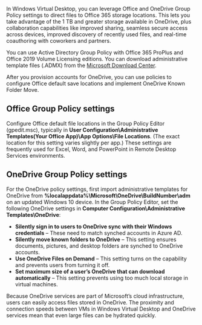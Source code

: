 In Windows Virtual Desktop, you can leverage Office and OneDrive Group Policy settings to direct files to Office 365 storage locations. This lets you take advantage of the 1 TB and greater storage available in OneDrive, plus collaboration capabilities like improved sharing, seamless secure access across devices, improved discovery of recently used files, and real-time coauthoring with coworkers and partners.

You can use Active Directory Group Policy with Office 365 ProPlus and Office 2019 Volume Licensing editions. You can download administrative template files (.ADMX) from the [Microsoft Download Center](https://www.microsoft.com/download/details.aspx?id=49030).  

After you provision accounts for OneDrive, you can use policies to configure Office default save locations and implement OneDrive Known Folder Move.

## Office Group Policy settings 
Configure Office default file locations in the Group Policy Editor (gpedit.msc), typically in **User Configuration\Administrative Templates\(Your Office App)\App Options\File Locations**. (The exact location for this setting varies slightly per app.) These settings are frequently used for Excel, Word, and PowerPoint in Remote Desktop Services environments.

## OneDrive Group Policy settings 
For the OneDrive policy settings, first import administrative templates for OneDrive from **%localappdata%\Microsoft\OneDrive\BuildNumber\adm** on an updated Windows 10 device. In the Group Policy Editor, set the following OneDrive settings in **Computer Configuration\Administrative Templates\OneDrive**:

- **Silently sign in to users to OneDrive sync with their Windows credentials** – These need to match synched accounts in Azure AD. 
- **Silently move known folders to OneDrive** – This setting ensures documents, pictures, and desktop folders are synched to OneDrive accounts. 
- **Use OneDrive Files on Demand** – This setting turns on the capability and prevents users from turning it off. 
- **Set maximum size of a user’s OneDrive that can download automatically** – This setting prevents using too much local storage in virtual machines.

Because OneDrive services are part of Microsoft’s cloud infrastructure, users can easily access files stored in OneDrive. The proximity and connection speeds between VMs in Windows Virtual Desktop and OneDrive services mean that even large files can be hydrated quickly.